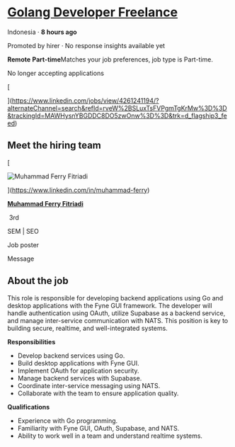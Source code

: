 # [Golang Developer Freelance](https://www.linkedin.com/jobs/view/4261241194/?alternateChannel=search&eBP=NOT_ELIGIBLE_FOR_CHARGING&refId=rveW%2BSLuxTsFVPgmTgKrMw%3D%3D&trackingId=MAWHysnYBGDDC8DO5zwOnw%3D%3D&trk=d_flagship3_feed)

Indonesia · **8 hours ago**

Promoted by hirer · No response insights available yet

**Remote** **Part-time**Matches your job preferences, job type is Part-time.

No longer accepting applications

[

](https://www.linkedin.com/jobs/view/4261241194/?alternateChannel=search&refId=rveW%2BSLuxTsFVPgmTgKrMw%3D%3D&trackingId=MAWHysnYBGDDC8DO5zwOnw%3D%3D&trk=d_flagship3_feed)

## Meet the hiring team

[

![Muhammad Ferry Fitriadi](https://media.licdn.com/dms/image/v2/D5603AQFVXgh37PSpFw/profile-displayphoto-shrink_100_100/profile-displayphoto-shrink_100_100/0/1720774858689?e=1756944000&v=beta&t=Kzgp2SHekJRlVnFWdqORMUtP7wfm_StgllwH02i0S1s)



](https://www.linkedin.com/in/muhammad-ferry)

[**Muhammad Ferry Fitriadi**](https://www.linkedin.com/in/muhammad-ferry) 

 3rd

SEM | SEO

Job poster

Message

## About the job

This role is responsible for developing backend applications using Go and desktop applications with the Fyne GUI framework. The developer will handle authentication using OAuth, utilize Supabase as a backend service, and manage inter-service communication with NATS. This position is key to building secure, realtime, and well-integrated systems.

  

**Responsibilities**

- Develop backend services using Go.
- Build desktop applications with Fyne GUI.
- Implement OAuth for application security.
- Manage backend services with Supabase.
- Coordinate inter-service messaging using NATS.
- Collaborate with the team to ensure application quality.

  

**Qualifications**

- Experience with Go programming.
- Familiarity with Fyne GUI, OAuth, Supabase, and NATS.
- Ability to work well in a team and understand realtime systems.